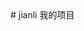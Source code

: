 <!DOCTYPE html>
<html lang="en">
<head>
    <meta charset="UTF-8">
    <meta name="viewport" content="width=, initial-scale=1.0">
    <meta http-equiv="X-UA-Compatible" content="ie=edge">
    <title>Document</title>
</head>
<body>
    <script>
        var email="zhangdong@tedu.cn";
        var  arr=email.split("@");
        //arr["zhangdong","tedu.cn"]
        var uname=arr[0];
        var domain=arr[1];
     //笔试：翻转字符串
        var str="Hello World";
        var arr=str.split("");
        console.log(arr);
        arr.reverse();
        str=arr.join("");
        console.log(str);
    </script>
</body>
</html># jianli
我的项目
